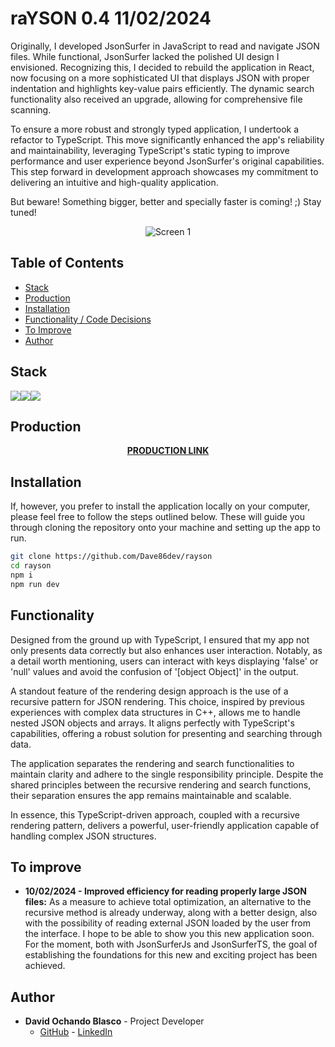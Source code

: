 # raYSON 0.4 11/02/2024

Originally, I developed JsonSurfer in JavaScript to read and navigate JSON files. While functional, JsonSurfer lacked the polished UI design I envisioned. Recognizing this, I decided to rebuild the application in React, now focusing on a more sophisticated UI that displays JSON with proper indentation and highlights key-value pairs efficiently. The dynamic search functionality also received an upgrade, allowing for comprehensive file scanning.

To ensure a more robust and strongly typed application, I undertook a refactor to TypeScript. This move significantly enhanced the app's reliability and maintainability, leveraging TypeScript's static typing to improve performance and user experience beyond JsonSurfer's original capabilities. This step forward in development approach showcases my commitment to delivering an intuitive and high-quality application.

But beware! Something bigger, better and specially faster is coming! ;) Stay tuned!

<p align="center">
  <img src="https://i.ibb.co/C8Djpb3/screen1.png" alt="Screen 1" title="Screen 1">
</p>


## Table of Contents 

- [Stack](#stack)
- [Production](#production)
- [Installation](#installation)
- [Functionality / Code Decisions](#functionality)
- [To Improve](#to-improve)
- [Author](#author)


## Stack 

<img src="https://img.shields.io/badge/-React-61DAFB?style=for-the-badge&logo=react&logoColor=black"><img src="https://img.shields.io/badge/TypeScript-007ACC?style=for-the-badge&logo=typescript&logoColor=white"><img src="https://img.shields.io/badge/-Vite-747bff?style=for-the-badge&logo=vite&logoColor=white">

## Production

<div align="center">
    <a href="https://master.d244ccb955zqzp.amplifyapp.com/"><strong>PRODUCTION LINK</strong></a> 
</div>

## Installation 

If, however, you prefer to install the application locally on your computer, please feel free to follow the steps outlined below. These will guide you through cloning the repository onto your machine and setting up the app to run.

```sh
git clone https://github.com/Dave86dev/rayson
cd rayson
npm i
npm run dev
```

## Functionality

Designed from the ground up with TypeScript, I ensured that my app not only presents data correctly but also enhances user interaction. Notably, as a detail worth mentioning, users can interact with keys displaying 'false' or 'null' values and avoid the confusion of '[object Object]' in the output.

A standout feature of the rendering design approach is the use of a recursive pattern for JSON rendering. This choice, inspired by previous experiences with complex data structures in C++, allows me to handle nested JSON objects and arrays. It aligns perfectly with TypeScript's capabilities, offering a robust solution for presenting and searching through data.

The application separates the rendering and search functionalities to maintain clarity and adhere to the single responsibility principle. Despite the shared principles between the recursive rendering and search functions, their separation ensures the app remains maintainable and scalable.

In essence, this TypeScript-driven approach, coupled with a recursive rendering pattern, delivers a powerful, user-friendly application capable of handling complex JSON structures.

## To improve 

- **10/02/2024 - Improved efficiency for reading properly large JSON files:** As a measure to achieve total optimization, an alternative to the recursive method is already underway, along with a better design, also with the possibility of reading external JSON loaded by the user from the interface. I hope to be able to show you this new application soon. For the moment, both with JsonSurferJs and JsonSurferTS, the goal of establishing the foundations for this new and exciting project has been achieved.

## Author

- **David Ochando Blasco** - Project Developer
  - [GitHub](https://github.com/Dave86dev) - [LinkedIn](https://www.linkedin.com/in/david-ochando-blasco-90b2ba1a/)